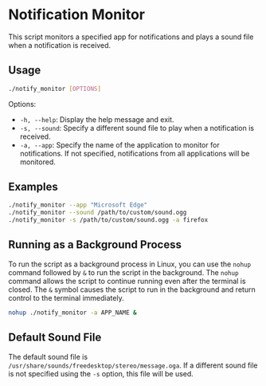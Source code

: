 # Notification Monitor

This script monitors a specified app for notifications and plays a sound file when a notification is received.

## Usage

```bash
./notify_monitor [OPTIONS]
```

Options:
  * `-h, --help`: Display the help message and exit.
  * `-s, --sound`: Specify a different sound file to play when a notification is received.
  * `-a, --app`: Specify the name of the application to monitor for notifications. If not specified, notifications from all applications will be monitored.

## Examples

```bash
./notify_monitor --app "Microsoft Edge"
./notify_monitor --sound /path/to/custom/sound.ogg
./notify_monitor -s /path/to/custom/sound.ogg -a firefox
```

## Running as a Background Process

To run the script as a background process in Linux, you can use the `nohup` command followed by `&` to run the script in the background. The `nohup` command allows the script to continue running even after the terminal is closed. The `&` symbol causes the script to run in the background and return control to the terminal immediately.

```bash
nohup ./notify_monitor -a APP_NAME &
```


## Default Sound File

The default sound file is `/usr/share/sounds/freedesktop/stereo/message.oga`. If a different sound file is not specified using the `-s` option, this file will be used.